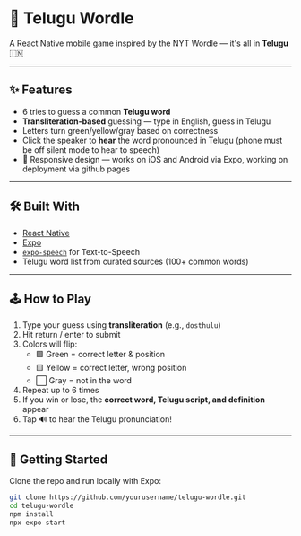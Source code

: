 # 🎯 Telugu Wordle

A React Native mobile game inspired by the NYT Wordle — it's all in **Telugu** 🇮🇳


---

## ✨ Features

- 6 tries to guess a common **Telugu word**
- **Transliteration-based** guessing — type in English, guess in Telugu
- Letters turn green/yellow/gray based on correctness
- Click the speaker to **hear** the word pronounced in Telugu (phone must be off silent mode to hear to speech) 
- 📱 Responsive design — works on iOS and Android via Expo, working on deployment via github pages 

---

## 🛠️ Built With

- [React Native](https://reactnative.dev/)
- [Expo](https://expo.dev/)
- [`expo-speech`](https://docs.expo.dev/versions/latest/sdk/speech/) for Text-to-Speech
- Telugu word list from curated sources (100+ common words)

---

## 🕹️ How to Play

1. Type your guess using **transliteration** (e.g., `dosthulu`)
2. Hit return / enter to submit
3. Colors will flip:
   - 🟩 Green = correct letter & position  
   - 🟨 Yellow = correct letter, wrong position  
   - ⬜️ Gray = not in the word  
4. Repeat up to 6 times
5. If you win or lose, the **correct word, Telugu script, and definition** appear
6. Tap 🔊 to hear the Telugu pronunciation!


---

## 🚀 Getting Started

Clone the repo and run locally with Expo:

```bash
git clone https://github.com/yourusername/telugu-wordle.git
cd telugu-wordle
npm install
npx expo start
